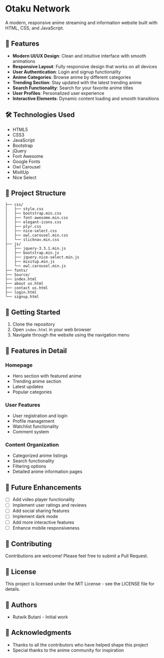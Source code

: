 # Otaku Network

A modern, responsive anime streaming and information website built with HTML, CSS, and JavaScript.

## 🌟 Features

- **Modern UI/UX Design**: Clean and intuitive interface with smooth animations
- **Responsive Layout**: Fully responsive design that works on all devices
- **User Authentication**: Login and signup functionality
- **Anime Categories**: Browse anime by different categories
- **Trending Section**: Stay updated with the latest trending anime
- **Search Functionality**: Search for your favorite anime titles
- **User Profiles**: Personalized user experience
- **Interactive Elements**: Dynamic content loading and smooth transitions

## 🛠️ Technologies Used

- HTML5
- CSS3
- JavaScript
- Bootstrap
- jQuery
- Font Awesome
- Google Fonts
- Owl Carousel
- MixItUp
- Nice Select

## 📁 Project Structure

```
├── css/
│   ├── style.css
│   ├── bootstrap.min.css
│   ├── font-awesome.min.css
│   ├── elegant-icons.css
│   ├── plyr.css
│   ├── nice-select.css
│   ├── owl.carousel.min.css
│   └── slicknav.min.css
├── js/
│   ├── jquery-3.3.1.min.js
│   ├── bootstrap.min.js
│   ├── jquery.nice-select.min.js
│   ├── mixitup.min.js
│   └── owl.carousel.min.js
├── fonts/
├── Source/
├── index.html
├── about us.html
├── contact us.html
├── login.html
└── signup.html
```

## 🚀 Getting Started

1. Clone the repository
2. Open `index.html` in your web browser
3. Navigate through the website using the navigation menu

## 🎨 Features in Detail

### Homepage
- Hero section with featured anime
- Trending anime section
- Latest updates
- Popular categories

### User Features
- User registration and login
- Profile management
- Watchlist functionality
- Comment system

### Content Organization
- Categorized anime listings
- Search functionality
- Filtering options
- Detailed anime information pages

## 🎯 Future Enhancements

- [ ] Add video player functionality
- [ ] Implement user ratings and reviews
- [ ] Add social sharing features
- [ ] Implement dark mode
- [ ] Add more interactive features
- [ ] Enhance mobile responsiveness

## 🤝 Contributing

Contributions are welcome! Please feel free to submit a Pull Request.

## 📝 License

This project is licensed under the MIT License - see the LICENSE file for details.

## 👥 Authors

- Rutwik Butani - Initial work

## 🙏 Acknowledgments

- Thanks to all the contributors who have helped shape this project
- Special thanks to the anime community for inspiration 